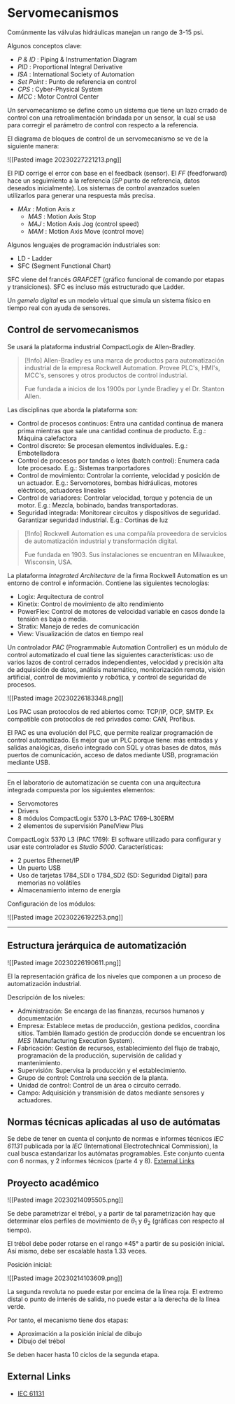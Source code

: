 # Servomecanismos


Comúnmente las válvulas hidráulicas manejan un rango de 3-15 psi.

Algunos conceptos clave:
- _P & ID_ : Piping & Instrumentation Diagram
- _PID_ : Proportional Integral Derivative
- _ISA_ : International Society of Automation
- _Set Point_ : Punto de referencia en control
- _CPS_ : Cyber-Physical System
- _MCC_ : Motor Control Center

Un servomecanismo se define como un sistema que tiene un lazo crrado de control con una retroalimentación brindada por un sensor, la cual se usa para corregir el parámetro de control con respecto a la referencia.

El diagrama de bloques de control de un servomecanismo se ve de la siguiente manera:

![[Pasted image 20230227221213.png]]

El PID corrige el error con base en el feedback (sensor).
El _FF_ (feedforward) hace un seguimiento a la referencia (_SP_ punto de referencia, datos deseados inicialmente). Los sistemas de control avanzados suelen utilizarlos para generar una respuesta más precisa.

- _MAx_ : Motion Axis _x_
	- _MAS_ : Motion Axis Stop
	- _MAJ_ : Motion Axis Jog (control speed)
	- _MAM_ : Motion Axis Move (control move)

Algunos lenguajes de programación industriales son:
- LD - Ladder
- SFC (Segment Functional Chart)

SFC viene del francés _GRAFCET_ (gráfico funcional de comando por etapas y transiciones). SFC es incluso más estructurado que Ladder.

Un _gemelo digital_ es un modelo virtual que simula un sistema físico en tiempo real con ayuda de sensores.


## Control de servomecanismos

Se usará la plataforma industrial CompactLogix de Allen-Bradley.

>[!Info]
>Allen-Bradley es una marca de productos para automatización industrial de la empresa Rockwell Automation. Provee PLC's, HMI's, MCC's, sensores y otros productos de control industrial.
>
>Fue fundada a inicios de los 1900s por Lynde Bradley y el Dr. Stanton Allen.

Las disciplinas que aborda la plataforma son:

- Control de procesos continuos: Entra una cantidad continua de manera prima mientras que sale una cantidad continua de producto. E.g.: Máquina calefactora
- Control discreto: Se procesan elementos individuales. E.g.: Embotelladora
- Control de procesos por tandas o lotes (batch control): Enumera cada lote procesado. E.g.: Sistemas tranportadores
- Control de movimiento: Controlar la corriente, velocidad y posición de un actuador. E.g.: Servomotores, bombas hidráulicas, motores eléctricos, actuadores lineales 
- Control de variadores: Controlar velocidad, torque y potencia de un motor. E.g.: Mezcla, bobinado, bandas transportadoras.
- Seguridad integrada: Monitorear circuitos y dispositivos de seguridad. Garantizar seguridad industrial. E.g.: Cortinas de luz

>[!Info]
>Rockwell Automation es una compañía proveedora de servicios de automatización industrial y transformación digital.
>
>Fue fundada en 1903. Sus instalaciones se encuentran en Milwaukee, Wisconsin, USA.


La plataforma _Integrated Architecture_ de la firma Rockwell Automation es un entorno de control e información. Contiene las siguientes tecnologías:
- Logix: Arquitectura de control
- Kinetix: Control de movimiento de alto rendimiento
- PowerFlex: Control de motores de velocidad variable en casos donde la tensión es baja o media.
- Stratix: Manejo de redes de comunicación
- View: Visualización de datos en tiempo real

Un controlador _PAC_ (Programmable Automation Controller) es un módulo de control automatizado el cual tiene las siguientes características: uso de varios lazos de control cerrados independientes,  velocidad y precisión alta de adquisición de datos, análisis matemático, monitorización remota, visión artificial, control de movimiento y robótica, y control de seguridad de procesos.

![[Pasted image 20230226183348.png]]

Los PAC usan protocolos de red abiertos como: TCP/IP, OCP, SMTP. Ex compatible con protocolos de red privados como: CAN, Profibus.

El PAC es una evolución del PLC, que permite realizar programación de control automatizado. Es mejor que un PLC porque tiene: más entradas y salidas analógicas, diseño integrado con SQL y otras bases de datos, más puertos de comunicación, acceso de datos mediante USB, programación mediante USB.


---

En el laboratorio de automatización se cuenta con una arquitectura integrada compuesta por los siguientes elementos:
- Servomotores
- Drivers
- 8 módulos CompactLogix 5370 L3-PAC 1769-L30ERM
- 2 elementos de supervisión PanelView Plus


CompactLogix 5370 L3 (PAC 1769):
El software utilizado para configurar y usar este controlador es _Studio 5000_.
Características:
- 2 puertos Ethernet/IP
- Un puerto USB
- Uso de tarjetas 1784_SDI o 1784_SD2 (SD: Seguridad Digital) para memorias no volátiles
- Almacenamiento interno de energía

Configuración de los módulos:

![[Pasted image 20230226192253.png]]

---


## Estructura jerárquica de automatización

![[Pasted image 20230226190611.png]]

El la representación gráfica de los niveles que componen a un proceso de automatización industrial. 

Descripción de los niveles:
- Administración: Se encarga de las finanzas, recursos humanos y documentación
- Empresa: Establece metas de producción, gestiona pedidos, coordina sitios. También llamado gestión de producción donde se encuentran los _MES_ (Manufacturing Execution System).
- Fabricación: Gestión de recursos, establecimiento del flujo de trabajo, programación de la producción, supervisión de calidad y mantenimiento.
- Supervisión: Supervisa la producción y el establecimiento.
- Grupo de control: Controla una sección de la planta.
- Unidad de control: Control de un área o circuito cerrado.
- Campo: Adquisición y transmisión de datos mediante sensores y actuadores.


## Normas técnicas aplicadas al uso de autómatas

Se debe de tener en cuenta el conjunto de normas e informes técnicos _IEC 61131_ publicada por la _IEC_ (International Electrotechnical Commission), la cual busca estandarizar los autómatas programables. Este conjunto cuenta con 6 normas, y 2 informes técnicos (parte 4 y 8). [External Links](#External+Links)



## Proyecto académico

![[Pasted image 20230214095505.png]]

Se debe parametrizar el trébol, y a partir de tal parametrización hay que determinar elos perfiles de movimiento de $\theta_{1}$ y $\theta_{2}$ (gráficas con respecto al tiempo).

El trébol debe poder rotarse en el rango $\pm 45°$ a partir de su posición inicial.
Así mismo, debe ser escalable hasta $1.33$ veces.

Posición inicial:

![[Pasted image 20230214103609.png]]

La segunda revoluta no puede estar por encima de la línea roja. El extremo distal o punto de interés de salida, no puede estar a la derecha de la línea verde.

Por tanto, el mecanismo tiene dos etapas:
- Aproximación a la posición inicial de dibujo
- Dibujo del trébol

Se deben hacer hasta 10 ciclos de la segunda etapa.


## External Links

- [IEC 61131](https://webstore.iec.ch/webstore/webstore.nsf/mysearchajax?Openform&key=iec%2061131&sorting=&start=1&onglet=1)
